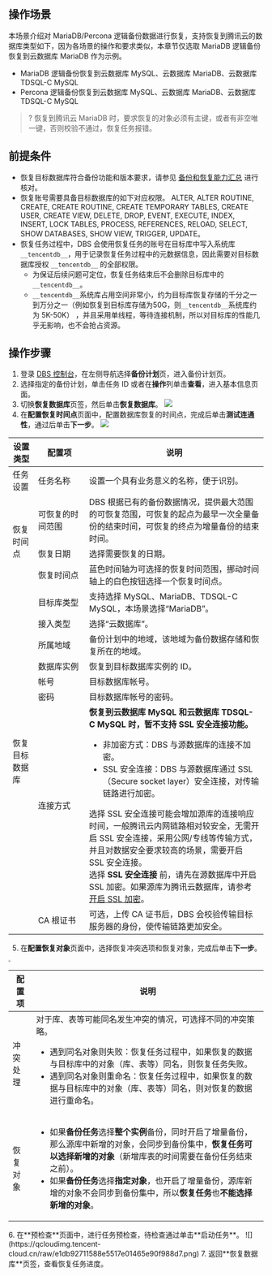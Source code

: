 
## 操作场景
本场景介绍对 MariaDB/Percona 逻辑备份数据进行恢复，支持恢复到腾讯云的数据库类型如下，因为各场景的操作和要求类似，本章节仅选取 MariaDB 逻辑备份恢复到云数据库 MariaDB 作为示例。

- MariaDB 逻辑备份恢复到云数据库 MySQL、云数据库 MariaDB、云数据库 TDSQL-C MySQL
- Percona 逻辑备份恢复到云数据库 MySQL、云数据库 MariaDB、云数据库 TDSQL-C MySQL

>? 恢复到腾讯云 MariaDB 时，要求恢复的对象必须有主键，或者有非空唯一键，否则校验不通过，恢复任务报错。

## 前提条件
- 恢复目标数据库符合备份功能和版本要求，请参见 [备份和恢复能力汇总](https://cloud.tencent.com/document/product/1513/64026) 进行核对。
- 恢复账号需要具备目标数据库的如下对应权限。
  ALTER, ALTER ROUTINE, CREATE, CREATE ROUTINE, CREATE TEMPORARY TABLES, CREATE USER, CREATE VIEW, DELETE, DROP, EVENT, EXECUTE, INDEX, INSERT, LOCK TABLES, PROCESS, REFERENCES, RELOAD, SELECT, SHOW DATABASES, SHOW VIEW, TRIGGER, UPDATE。
- 恢复任务过程中，DBS 会使用恢复任务的账号在目标库中写入系统库 `__tencentdb__`，用于记录恢复任务过程中的元数据信息，因此需要对目标数据库授权 `__tencentdb__` 的全部权限。
  - 为保证后续问题可定位，恢复任务结束后不会删除目标库中的`__tencentdb__`。
  - `__tencentdb__`系统库占用空间非常小，约为目标库恢复存储的千分之一到万分之一（例如恢复到目标库存储为50G，则`__tencentdb__`系统库约为 5K-50K） ，并且采用单线程，等待连接机制，所以对目标库的性能几乎无影响，也不会抢占资源。

## 操作步骤
1. 登录 [DBS 控制台](https://console.cloud.tencent.com/dbs)，在左侧导航选择**备份计划**页，进入备份计划页。
2. 选择指定的备份计划，单击任务 ID 或者在**操作**列单击**查看**，进入基本信息页面。
3. 切换**恢复数据库**页签，然后单击**恢复数据库**。
![](https://qcloudimg.tencent-cloud.cn/raw/f0b022c36c3f15efac879d0c3e25492c.png)
4. 在**配置恢复时间点**页面中，配置数据库恢复的时间点，完成后单击**测试连通性**，通过后单击**下一步**。
![](https://qcloudimg.tencent-cloud.cn/raw/4072e51dd0f920821955c3e662b2bb7c.png)
  <table>
  <thead><tr><th width="10%">设置类型</th><th width="20%">配置项</th><th width="70%">说明</th></tr></thead>
  <tbody>
  <tr>
  <td>任务设置</td>
  <td>任务名称</td>
  <td>设置一个具有业务意义的名称，便于识别。</td></tr>
  <tr>
  <td rowspan=3>恢复时间点</td>
  <td>可恢复的时间范围</td>
  <td>DBS 根据已有的备份数据情况，提供最大范围的可恢复范围，可恢复的起点为最早一次全量备份的结束时间，可恢复的终点为增量备份的结束时间。</td></tr>
  <tr>
  <td>恢复日期</td>
  <td>选择需要恢复的日期。</td></tr>
  <tr>
  <td>恢复时间点</td>
  <td>蓝色时间轴为可选择的恢复时间范围，挪动时间轴上的白色按钮选择一个恢复时间点。</td></tr>
  <tr>
  <td rowspan=9>恢复目标数据库</td>
  <td>目标库类型</td><td>支持选择 MySQL、MariaDB、TDSQL-C MySQL，本场景选择“MariaDB”。</td></tr>
  <tr>
  <td>接入类型</td><td>选择“云数据库”。
  </td></tr>
  <tr>
  <td>所属地域</td><td>备份计划中的地域，该地域为备份数据存储和恢复所在的地域。</td></tr> 
  <tr>
  <td>数据库实例</td><td>恢复到目标数据库实例的 ID。</td></tr>
  <tr>
  <td>帐号</td><td>目标数据库帐号。</td></tr>
  <tr>
  <td>密码</td><td>目标数据库帐号的密码。</td></tr>
  <tr>
  <td>连接方式</td><td><b>恢复到云数据库 MySQL 和云数据库 TDSQL-C MySQL 时，暂不支持 SSL 安全连接功能。 </b><ul><li>非加密方式：DBS 与源数据库的连接不加密。</li><li>SSL 安全连接：DBS 与源数据库通过 SSL（Secure socket layer）安全连接，对传输链路进行加密。</li></ul><dx-alert infotype="explain" title="说明">选择 SSL 安全连接可能会增加源库的连接响应时间，一般腾讯云内网链路相对较安全，无需开启 SSL 安全连接，采用公网/专线等传输方式，并且对数据安全要求较高的场景，需要开启 SSL 安全连接。<br>选择<b> SSL 安全连接</b> 前，请先在源数据库中开启 SSL 加密。如果源库为腾讯云数据库，请参考 <a href="https://cloud.tencent.com/document/product/237/33944">开启 SSL 加密</a>。</dx-alert></td></tr>
  <tr>
  <td>CA 根证书</td><td>可选，上传 CA 证书后，DBS 会校验传输目标服务器的身份，使传输链路更加安全。</td></tr></tbody></table>

5. 在**配置恢复对象**页面中，选择恢复冲突选项和恢复对象，完成后单击**下一步**。<br>
<img src="https://qcloudimg.tencent-cloud.cn/raw/430444bf0116d82df641078b4b233a26.png" style="zoom:25%;" />
<table>
<thead><tr><th>配置项</th><th>说明</th></tr></thead>
<tbody><tr>
<td>冲突处理</td>
<td>对于库、表等可能同名发生冲突的情况，可选择不同的冲突策略。<ul><li>遇到同名对象则失败：恢复任务过程中，如果恢复的数据与目标库中的对象（库、表等）同名，则恢复任务失败。</li><li>遇到同名对象则重命名：恢复任务过程中，如果恢复的数据与目标库中的对象（库、表等）同名，则对恢复的数据进行重命名。</li></ul></td></tr>
<tr>
<td>恢复对象</td>
<td><ul><li>如果<strong>备份任务</strong>选择<strong>整个实例</strong>备份，同时开启了增量备份，那么源库中新增的对象，会同步到备份集中，<strong>恢复任务可以选择新增的对象</strong>（新增库表的时间需要在备份任务结束之前）。</li><li>如果<strong>备份任务</strong>选择<strong>指定对象</strong>，也开启了增量备份，源库新增的对象不会同步到备份集中，所以<strong>恢复任务</strong>也<strong>不能选择新增的对象</strong>。</li></ul></td></tr>
</tbody></table>
6. 在**预检查**页面中，进行任务预检查，待检查通过单击**启动任务**。
![](https://qcloudimg.tencent-cloud.cn/raw/e1db92711588e5517e01465e90f988d7.png)
7. 返回**恢复数据库**页签，查看恢复任务进度。
